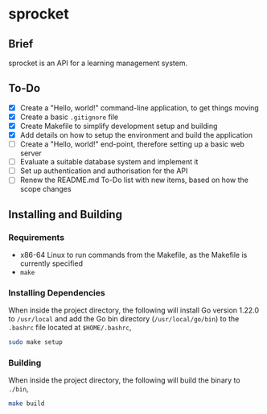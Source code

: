 # sprocket
## Brief
sprocket is an API for a learning management system.

## To-Do
- [x] Create a "Hello, world!" command-line application, to get things moving
- [x] Create a basic `.gitignore` file
- [x] Create Makefile to simplify development setup and building
- [x] Add details on how to setup the environment and build the application
- [ ] Create a "Hello, world!" end-point, therefore setting up a basic web server
- [ ] Evaluate a suitable database system and implement it
- [ ] Set up authentication and authorisation for the API
- [ ] Renew the README.md To-Do list with new items, based on how the scope changes

## Installing and Building
### Requirements
- x86-64 Linux to run commands from the Makefile, as the Makefile is currently specified
- `make`

### Installing Dependencies
When inside the project directory, the following will install Go version 1.22.0 to `/usr/local` and add the Go bin directory (`/usr/local/go/bin`) to the `.bashrc` file located at `$HOME/.bashrc`,
```bash
sudo make setup
```

### Building
When inside the project directory, the following will build the binary to `./bin`,
```bash
make build
```

